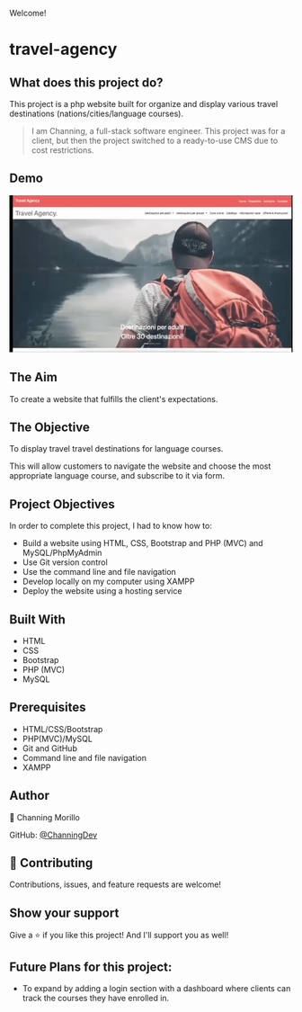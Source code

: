 Welcome! 

# travel-agency

## What does this project do?
This project is a php website built for organize and display various travel destinations (nations/cities/language courses).

> I am Channing, a full-stack software engineer. This project was for a client, but then the project switched to a ready-to-use CMS due to cost restrictions.

## Demo
![](https://github.com/ChanningDev/travel-agency/blob/main/Demo/ezgif.com-video-to-gif-converter.gif)

## The Aim
To create a website that fulfills the client's expectations.

## The Objective
To display travel travel destinations for language courses.

This will allow customers to navigate the website and choose the most appropriate language course, and subscribe to it via form.

## Project Objectives
In order to complete this project, I had to know how to:

- Build a website using HTML, CSS, Bootstrap and PHP (MVC) and MySQL/PhpMyAdmin
- Use Git version control
- Use the command line and file navigation
- Develop locally on my computer using XAMPP
- Deploy the website using a hosting service

## Built With
- HTML
- CSS
- Bootstrap
- PHP (MVC)
- MySQL

## Prerequisites
- HTML/CSS/Bootstrap
- PHP(MVC)/MySQL
- Git and GitHub
- Command line and file navigation
- XAMPP

## Author
👤 Channing Morillo

GitHub: [@ChanningDev](https://github.com/ChanningDev)

## 🤝 Contributing
Contributions, issues, and feature requests are welcome!


## Show your support
Give a ⭐️ if you like this project! And I'll support you as well!


## Future Plans for this project:
- To expand by adding a login section with a dashboard where clients can track the courses they have enrolled in.


